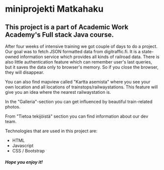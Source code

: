 # miniprojekti Matkahaku
## This project is a part of Academic Work Academy's Full stack Java course.
After four weeks of intensive training we got couple of days to do a project. Our goal was to fetch JSON formatted data from digitraffic.fi.
It is a state-owned information service which provides all kinds of railroad data.
There is also little authentication feature which can remember user's last queries, but it saves the data only to browser's memory. So if you close the browser, they will disappear. 

You can also find mapview called "Kartta asemista" where you see your own location and all locations of trainstops/railwaystations. This feature will give you an idea where the nearest railwaystation is. 

In the "Galleria"-section you can get influenced by beautiful train-related photos.

From "Tietoa tekijöistä" section you can find information about our dev team.

Technologies that are used in this project are:
* HTML
* Javascript
* CSS / Bootstrap

##### Hope you enjoy it!
